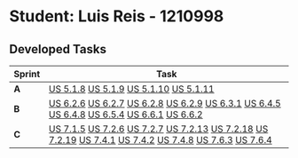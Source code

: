 # Student: Luis Reis - 1210998

## Developed Tasks

| Sprint | Task     |
|--------|--------------------|
| **A**  | [US 5.1.8](../../sprint%20A/US%205.1.8/readme.md) [US 5.1.9](../../sprint%20A/US%205.1.9/readme.md) [US 5.1.10](../../sprint%20A/US%205.1.10/readme.md) [US 5.1.11](../../sprint%20A/US%205.1.11/readme.md) |
| **B**  | [US 6.2.6](sprint%20B/US%206.2.6/readme.md)   [US 6.2.7](sprint%20B/US%206.2.7/readme.md) [US 6.2.8](sprint%20B/US%206.2.8/readme.md) [US 6.2.9](sprint%20B/US%206.2.9/readme.md)  [US 6.3.1](sprint%20B/US%206.3.1/readme.md) [US 6.4.5](sprint%20B/US%206.4.5/readme.md)  [US 6.4.8](sprint%20B/US%206.4.8/readme.md) [US 6.5.4](sprint%20B/US%206.5.4/readme.md) [US 6.6.1](sprint%20B/US%206.6.1/readme.md) [US 6.6.2](sprint%20B/US%206.6.2/readme.md) |
| **C**  |  [US 7.1.5](sprint%20C/US%207.1.5/readme.md) [US 7.2.6](sprint%20C/US%207.2.6/readme.md) [US 7.2.7](sprint%20C/US%207.2.7/readme.md) [US 7.2.13](sprint%20C/US%207.2.13/readme.md)  [US 7.2.18](sprint%20C/US%207.2.18/readme.md) [US 7.2.19](sprint%20C/US%207.2.19/readme.md) [US 7.4.1](sprint%20C/US%207.4.1/readme.md) [US 7.4.2](sprint%20C/US%207.4.2/readme.md) [US 7.4.8](sprint%20C/US%207.4.8/readme.md) [US 7.6.3](sprint%20C/US%207.6.3/readme.md) [US 7.6.4](sprint%20C/US%207.6.4/readme.md)  |
